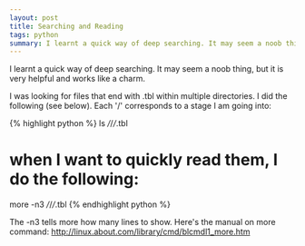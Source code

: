 ```yaml
---
layout: post
title: Searching and Reading
tags: python
summary: I learnt a quick way of deep searching. It may seem a noob thing, but it is very helpful and works like a charm. 
---
```

I learnt a quick way of deep searching. It may seem a noob thing, but it is very helpful and works like a charm. 

I was looking for files that end with .tbl within multiple directories. I did the following (see below). Each '/' corresponds to a stage I am going into:  

{% highlight python %}
ls */*/*/*.tbl

# when I want to quickly read them, I do the following:
more -n3 */*/*/*.tbl
{% endhighlight python %}

The -n3 tells more how many lines to show. Here's the manual on more command: http://linux.about.com/library/cmd/blcmdl1_more.htm